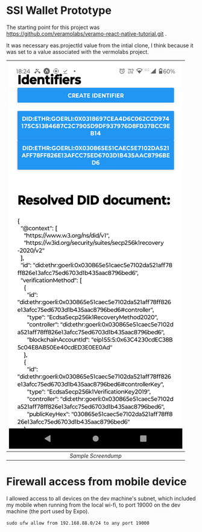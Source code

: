 # SSI Wallet Prototype
The starting point for this project was https://github.com/veramolabs/veramo-react-native-tutorial.git .

It was necessary eas.projectId value from the intial clone, I think because it was set to a value associated with the vermolabs project.

| ![app-screendump-0.png](app-screendump-0.png) | 
|:--:| 
| *Sample Screendump* |

# Firewall access from mobile device

I allowed access to all devices on the dev machine's subnet, which included my mobile when running from the local wi-fi, to port 19000 on the dev machine (the port used by Expo).

```
sudo ufw allow from 192.168.88.0/24 to any port 19000
```


